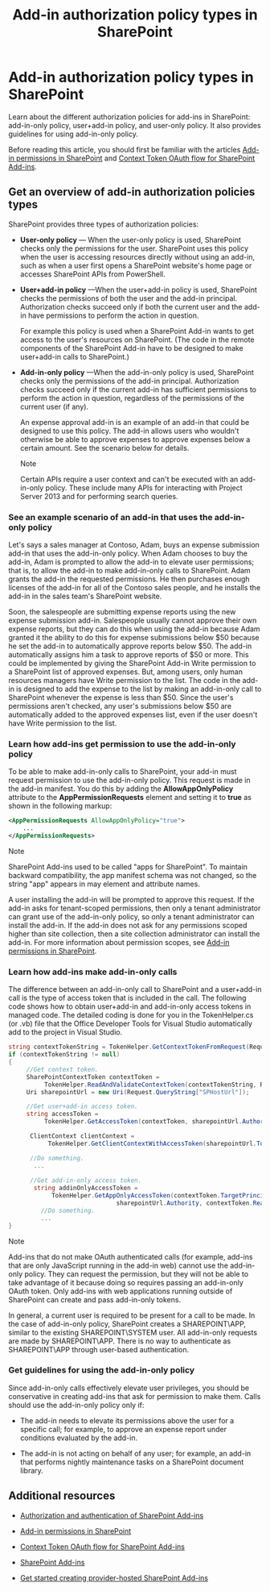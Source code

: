 ﻿---
title: Add-in authorization policy types in SharePoint
ms.date: 09/25/2017
ms.prod: sharepoint
---


# Add-in authorization policy types in SharePoint
Learn about the different authorization policies for add-ins in SharePoint: add-in-only policy, user+add-in policy, and user-only policy. It also provides guidelines for using add-in-only policy.

 

Before reading this article, you should first be familiar with the articles  [Add-in permissions in SharePoint](add-in-permissions-in-sharepoint.md) and [Context Token OAuth flow for SharePoint Add-ins](context-token-oauth-flow-for-sharepoint-add-ins.md).
 

## Get an overview of add-in authorization policies types
<a name="Overview"> </a>

SharePoint provides three types of authorization policies:
 

 

-  **User-only policy** — When the user-only policy is used, SharePoint checks only the permissions for the user. SharePoint uses this policy when the user is accessing resources directly without using an add-in, such as when a user first opens a SharePoint website's home page or accesses SharePoint APIs from PowerShell.
    
    
    
 
-  **User+add-in policy** —When the user+add-in policy is used, SharePoint checks the permissions of both the user and the add-in principal. Authorization checks succeed only if both the current user and the add-in have permissions to perform the action in question.
    
    For example this policy is used when a SharePoint Add-in wants to get access to the user's resources on SharePoint. (The code in the remote components of the SharePoint Add-in have to be designed to make user+add-in calls to SharePoint.)
    
    
    
 
-  **Add-in-only policy** —When the add-in-only policy is used, SharePoint checks only the permissions of the add-in principal. Authorization checks succeed only if the current add-in has sufficient permissions to perform the action in question, regardless of the permissions of the current user (if any).
    
    An expense approval add-in is an example of an add-in that could be designed to use this policy. The add-in allows users who wouldn't otherwise be able to approve expenses to approve expenses below a certain amount. See the scenario below for details. 
    
    
    
    > [!NOTE] 
    > Certain APIs require a user context and can't be executed with an add-in-only policy. These include many APIs for interacting with Project Server 2013 and for performing search queries.

### See an example scenario of an add-in that uses the add-in-only policy
<a name="Scenario"> </a>

Let's says a sales manager at Contoso, Adam, buys an expense submission add-in that uses the add-in-only policy. When Adam chooses to buy the add-in, Adam is prompted to allow the add-in to elevate user permissions; that is, to allow the add-in to make add-in-only calls to SharePoint. Adam grants the add-in the requested permissions. He then purchases enough licenses of the add-in for all of the Contoso sales people, and he installs the add-in in the sales team's SharePoint website.
 

 
Soon, the salespeople are submitting expense reports using the new expense submission add-in. Salespeople usually cannot approve their own expense reports, but they can do this when using the add-in because Adam granted it the ability to do this for expense submissions below $50 because he set the add-in to automatically approve reports below $50. The add-in automatically assigns him a task to approve reports of $50 or more. This could be implemented by giving the SharePoint Add-in Write permission to a SharePoint list of approved expenses. But, among users, only human resources managers have Write permission to the list. The code in the add-in is designed to add the expense to the list by making an add-in-only call to SharePoint whenever the expense is less than $50. Since the user's permissions aren't checked, any user's submissions below $50 are automatically added to the approved expenses list, even if the user doesn't have Write permission to the list.
 

 

 

 

### Learn how add-ins get permission to use the add-in-only policy
<a name="Approve"> </a>

To be able to make add-in-only calls to SharePoint, your add-in must request permission to use the add-in-only policy. This request is made in the add-in manifest. You do this by adding the  **AllowAppOnlyPolicy** attribute to the **AppPermissionRequests** element and setting it to **true** as shown in the following markup:
 

 

```XML
<AppPermissionRequests AllowAppOnlyPolicy="true">
    ...
</AppPermissionRequests>
```


> [!NOTE] 
> SharePoint Add-ins used to be called "apps for SharePoint". To maintain backward compatibility, the app manifest schema was not changed, so the string "app" appears in may element and attribute names.
 

A user installing the add-in will be prompted to approve this request. If the add-in asks for tenant-scoped permissions, then only a tenant administrator can grant use of the add-in-only policy, so only a tenant administrator can install the add-in. If the add-in does not ask for any permissions scoped higher than site collection, then a site collection administrator can install the add-in. For more information about permission scopes, see  [Add-in permissions in SharePoint](add-in-permissions-in-sharepoint.md).
 

 

### Learn how add-ins make add-in-only calls
<a name="AppOnlyCalls"> </a>

The difference between an add-in-only call to SharePoint and a user+add-in call is the type of access token that is included in the call. The following code shows how to obtain user+add-in and add-in-only access tokens in managed code. The detailed coding is done for you in the TokenHelper.cs (or .vb) file that the Office Developer Tools for Visual Studio automatically add to the project in Visual Studio.
 

 

```C#
string contextTokenString = TokenHelper.GetContextTokenFromRequest(Request);
if (contextTokenString != null)
{
     //Get context token.
     SharePointContextToken contextToken =
          TokenHelper.ReadAndValidateContextToken(contextTokenString, Request.Url.Authority);
     Uri sharepointUrl = new Uri(Request.QueryString["SPHostUrl"]);

     //Get user+add-in access token.
     string accessToken =
          TokenHelper.GetAccessToken(contextToken, sharepointUrl.Authority).AccessToken;

      ClientContext clientContext =
           TokenHelper.GetClientContextWithAccessToken(sharepointUrl.ToString(), accessToken);

      //Do something. 
       ...
    
      //Get add-in-only access token.
       string addinOnlyAccessToken = 
            TokenHelper.GetAppOnlyAccessToken(contextToken.TargetPrincipalName, 
                              sharepointUrl.Authority, contextToken.Realm).AccessToken;
         //Do something.
         ...
}
```


> [!NOTE] 
> Add-ins that do not make OAuth authenticated calls (for example, add-ins that are only JavaScript running in the add-in web) cannot use the add-in-only policy. They can request the permission, but they will not be able to take advantage of it because doing so requires passing an add-in-only OAuth token. Only add-ins with web applications running outside of SharePoint can create and pass add-in-only tokens.
 

In general, a current user is required to be present for a call to be made. In the case of add-in-only policy, SharePoint creates a SHAREPOINT\APP, similar to the existing SHAREPOINT\SYSTEM user. All add-in-only requests are made by SHAREPOINT\APP. There is no way to authenticate as SHAREPOINT\APP through user-based authentication.
 

 

### Get guidelines for using the add-in-only policy
<a name="GuidelinesFor"> </a>

Since add-in-only calls effectively elevate user privileges, you should be conservative in creating add-ins that ask for permission to make them. Calls should use the add-in-only policy only if:
 

 

- The add-in needs to elevate its permissions above the user for a specific call; for example, to approve an expense report under conditions evaluated by the add-in.
    
 
- The add-in is not acting on behalf of any user; for example, an add-in that performs nightly maintenance tasks on a SharePoint document library.
    
 

## Additional resources
<a name="AR"> </a>


-  [Authorization and authentication of SharePoint Add-ins](authorization-and-authentication-of-sharepoint-add-ins.md)
    
 
-  [Add-in permissions in SharePoint](add-in-permissions-in-sharepoint.md)
    
 
-  [Context Token OAuth flow for SharePoint Add-ins](context-token-oauth-flow-for-sharepoint-add-ins.md)
    
 
-  [SharePoint Add-ins](sharepoint-add-ins.md)
    
 
-  [Get started creating provider-hosted SharePoint Add-ins](get-started-creating-provider-hosted-sharepoint-add-ins.md)
    
 

